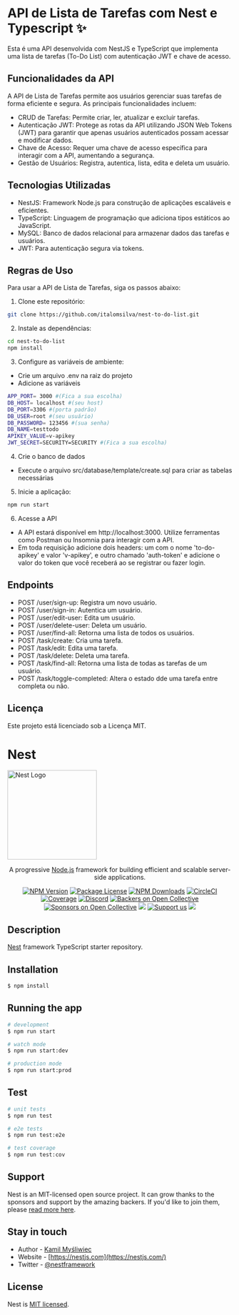 # API de Lista de Tarefas com Nest e Typescript ✨
Esta é uma API desenvolvida com NestJS e TypeScript que implementa uma lista de tarefas (To-Do List) com autenticação JWT e chave de acesso.

## Funcionalidades da API
A API de Lista de Tarefas permite aos usuários gerenciar suas tarefas de forma eficiente e segura. As principais funcionalidades incluem:

 - CRUD de Tarefas: Permite criar, ler, atualizar e excluir tarefas.
 - Autenticação JWT: Protege as rotas da API utilizando JSON Web Tokens (JWT) para garantir que apenas usuários autenticados possam acessar e modificar dados.
 - Chave de Acesso: Requer uma chave de acesso específica para interagir com a API, aumentando a segurança.
 - Gestão de Usuários: Registra, autentica, lista, edita e deleta um usuário.
## Tecnologias Utilizadas
 - NestJS: Framework Node.js para construção de aplicações escaláveis e eficientes.
 - TypeScript: Linguagem de programação que adiciona tipos estáticos ao JavaScript.
 - MySQL: Banco de dados relacional para armazenar dados das tarefas e usuários.
 - JWT: Para autenticação segura via tokens.

## Regras de Uso
Para usar a API de Lista de Tarefas, siga os passos abaixo:

 1. Clone este repositório:

```bash
git clone https://github.com/italomsilva/nest-to-do-list.git
```
2. Instale as dependências:

```bash
cd nest-to-do-list
npm install
```
3. Configure as variáveis de ambiente:
 - Crie um arquivo .env na raiz do projeto
 - Adicione as variáveis
```bash
APP_PORT= 3000 #(Fica a sua escolha)
DB_HOST= localhost #(seu host)
DB_PORT=3306 #(porta padrão)
DB_USER=root #(seu usuário)
DB_PASSWORD= 123456 #(sua senha)
DB_NAME=testtodo
APIKEY_VALUE=v-apikey
JWT_SECRET=SECURITY=SECURITY #(Fica a sua escolha)
```
4. Crie o banco de dados
 - Execute o arquivo src/database/template/create.sql para criar as tabelas necessárias

5. Inicie a aplicação:
```bash
npm run start
```
 6. Acesse a API
 - A API estará disponível em http://localhost:3000.
Utilize ferramentas como Postman ou Insomnia para interagir com a API.
 - Em toda requisição adicione dois headers: um com o nome 'to-do-apikey' e valor 'v-apikey', e outro chamado 'auth-token' e adicione o valor do token que você receberá ao se registrar ou fazer login.

## Endpoints
 - POST /user/sign-up: Registra um novo usuário.
 - POST /user/sign-in: Autentica um usuário.
 - POST /user/edit-user: Edita um usuário.
 - POST /user/delete-user: Deleta um usuário.
 - POST /user/find-all: Retorna uma lista de todos os usuários.
 - POST /task/create: Cria uma tarefa.
 - POST /task/edit: Edita uma tarefa.
 - POST /task/delete: Deleta uma tarefa.
 - POST /task/find-all: Retorna uma lista de todas as tarefas de um usuário.
 - POST /task/toggle-completed: Altera o estado dde uma tarefa entre completa ou não.
## Licença
Este projeto está licenciado sob a Licença MIT.




<p align="center">
 <h1>Nest</h1>
  <a href="http://nestjs.com/" target="blank"><img src="https://nestjs.com/img/logo-small.svg" width="200" alt="Nest Logo" /></a>
</p>

[circleci-image]: https://img.shields.io/circleci/build/github/nestjs/nest/master?token=abc123def456
[circleci-url]: https://circleci.com/gh/nestjs/nest

  <p align="center">A progressive <a href="http://nodejs.org" target="_blank">Node.js</a> framework for building efficient and scalable server-side applications.</p>
    <p align="center">
<a href="https://www.npmjs.com/~nestjscore" target="_blank"><img src="https://img.shields.io/npm/v/@nestjs/core.svg" alt="NPM Version" /></a>
<a href="https://www.npmjs.com/~nestjscore" target="_blank"><img src="https://img.shields.io/npm/l/@nestjs/core.svg" alt="Package License" /></a>
<a href="https://www.npmjs.com/~nestjscore" target="_blank"><img src="https://img.shields.io/npm/dm/@nestjs/common.svg" alt="NPM Downloads" /></a>
<a href="https://circleci.com/gh/nestjs/nest" target="_blank"><img src="https://img.shields.io/circleci/build/github/nestjs/nest/master" alt="CircleCI" /></a>
<a href="https://coveralls.io/github/nestjs/nest?branch=master" target="_blank"><img src="https://coveralls.io/repos/github/nestjs/nest/badge.svg?branch=master#9" alt="Coverage" /></a>
<a href="https://discord.gg/G7Qnnhy" target="_blank"><img src="https://img.shields.io/badge/discord-online-brightgreen.svg" alt="Discord"/></a>
<a href="https://opencollective.com/nest#backer" target="_blank"><img src="https://opencollective.com/nest/backers/badge.svg" alt="Backers on Open Collective" /></a>
<a href="https://opencollective.com/nest#sponsor" target="_blank"><img src="https://opencollective.com/nest/sponsors/badge.svg" alt="Sponsors on Open Collective" /></a>
  <a href="https://paypal.me/kamilmysliwiec" target="_blank"><img src="https://img.shields.io/badge/Donate-PayPal-ff3f59.svg"/></a>
    <a href="https://opencollective.com/nest#sponsor"  target="_blank"><img src="https://img.shields.io/badge/Support%20us-Open%20Collective-41B883.svg" alt="Support us"></a>
  <a href="https://twitter.com/nestframework" target="_blank"><img src="https://img.shields.io/twitter/follow/nestframework.svg?style=social&label=Follow"></a>
</p>
  <!--[![Backers on Open Collective](https://opencollective.com/nest/backers/badge.svg)](https://opencollective.com/nest#backer)
  [![Sponsors on Open Collective](https://opencollective.com/nest/sponsors/badge.svg)](https://opencollective.com/nest#sponsor)-->

## Description

[Nest](https://github.com/nestjs/nest) framework TypeScript starter repository.

## Installation

```bash
$ npm install
```

## Running the app

```bash
# development
$ npm run start

# watch mode
$ npm run start:dev

# production mode
$ npm run start:prod
```

## Test

```bash
# unit tests
$ npm run test

# e2e tests
$ npm run test:e2e

# test coverage
$ npm run test:cov
```

## Support

Nest is an MIT-licensed open source project. It can grow thanks to the sponsors and support by the amazing backers. If you'd like to join them, please [read more here](https://docs.nestjs.com/support).

## Stay in touch

- Author - [Kamil Myśliwiec](https://kamilmysliwiec.com)
- Website - [https://nestjs.com](https://nestjs.com/)
- Twitter - [@nestframework](https://twitter.com/nestframework)

## License

Nest is [MIT licensed](LICENSE).

